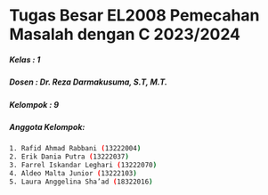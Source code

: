 # Tugas Besar EL2008 Pemecahan Masalah dengan C 2023/2024
##### Kelas    : 1
##### Dosen    : Dr. Reza Darmakusuma, S.T, M.T.
##### Kelompok : 9

##### Anggota Kelompok:
```bash
1. Rafid Ahmad Rabbani (13222004)
2. Erik Dania Putra (13222037)
3. Farrel Iskandar Leghari (13222070)
4. Aldeo Malta Junior (13222103)
5. Laura Anggelina Sha’ad (18322016)
```
## 

